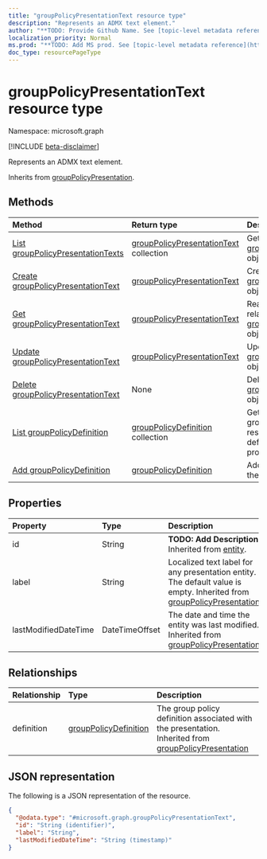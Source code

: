 ```yaml
---
title: "groupPolicyPresentationText resource type"
description: "Represents an ADMX text element."
author: "**TODO: Provide Github Name. See [topic-level metadata reference](https://msgo.azurewebsites.net/add/document/guidelines/metadata.html#topic-level-metadata)**"
localization_priority: Normal
ms.prod: "**TODO: Add MS prod. See [topic-level metadata reference](https://msgo.azurewebsites.net/add/document/guidelines/metadata.html#topic-level-metadata)**"
doc_type: resourcePageType
---
```


# groupPolicyPresentationText resource type

Namespace: microsoft.graph

[!INCLUDE [beta-disclaimer](../../includes/beta-disclaimer.md)]

Represents an ADMX text element.


Inherits from [groupPolicyPresentation](../resources/grouppolicypresentation.md).

## Methods
|Method|Return type|Description|
|:---|:---|:---|
|[List groupPolicyPresentationTexts](../api/grouppolicypresentationtext-list.md)|[groupPolicyPresentationText](../resources/grouppolicypresentationtext.md) collection|Get a list of the [groupPolicyPresentationText](../resources/grouppolicypresentationtext.md) objects and their properties.|
|[Create groupPolicyPresentationText](../api/grouppolicypresentationtext-create.md)|[groupPolicyPresentationText](../resources/grouppolicypresentationtext.md)|Create a new [groupPolicyPresentationText](../resources/grouppolicypresentationtext.md) object.|
|[Get groupPolicyPresentationText](../api/grouppolicypresentationtext-get.md)|[groupPolicyPresentationText](../resources/grouppolicypresentationtext.md)|Read the properties and relationships of a [groupPolicyPresentationText](../resources/grouppolicypresentationtext.md) object.|
|[Update groupPolicyPresentationText](../api/grouppolicypresentationtext-update.md)|[groupPolicyPresentationText](../resources/grouppolicypresentationtext.md)|Update the properties of a [groupPolicyPresentationText](../resources/grouppolicypresentationtext.md) object.|
|[Delete groupPolicyPresentationText](../api/grouppolicypresentationtext-delete.md)|None|Deletes a [groupPolicyPresentationText](../resources/grouppolicypresentationtext.md) object.|
|[List groupPolicyDefinition](../api/grouppolicypresentationtext-list-definition.md)|[groupPolicyDefinition](../resources/grouppolicydefinition.md) collection|Get the groupPolicyDefinition resources from the definition navigation property.|
|[Add groupPolicyDefinition](../api/grouppolicypresentationtext-post-definition.md)|[groupPolicyDefinition](../resources/grouppolicydefinition.md)|Add definition by posting to the definition collection.|

## Properties
|Property|Type|Description|
|:---|:---|:---|
|id|String|**TODO: Add Description** Inherited from [entity](../resources/entity.md).|
|label|String|Localized text label for any presentation entity. The default value is empty. Inherited from [groupPolicyPresentation](../resources/grouppolicypresentation.md).|
|lastModifiedDateTime|DateTimeOffset|The date and time the entity was last modified. Inherited from [groupPolicyPresentation](../resources/grouppolicypresentation.md).|

## Relationships
|Relationship|Type|Description|
|:---|:---|:---|
|definition|[groupPolicyDefinition](../resources/grouppolicydefinition.md)|The group policy definition associated with the presentation. Inherited from [groupPolicyPresentation](../resources/grouppolicypresentation.md)|

## JSON representation
The following is a JSON representation of the resource.
<!-- {
  "blockType": "resource",
  "keyProperty": "id",
  "@odata.type": "microsoft.graph.groupPolicyPresentationText",
  "baseType": "microsoft.graph.groupPolicyPresentation",
  "openType": false
}
-->
``` json
{
  "@odata.type": "#microsoft.graph.groupPolicyPresentationText",
  "id": "String (identifier)",
  "label": "String",
  "lastModifiedDateTime": "String (timestamp)"
}
```

